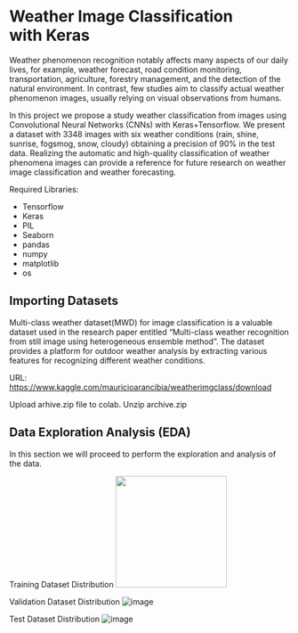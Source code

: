 # Weather Image Classification with Keras

Weather phenomenon recognition notably affects many aspects of our daily lives, for example, weather forecast, road condition monitoring, transportation, agriculture, forestry management, and the detection of the natural environment. In contrast, few studies aim to classify actual weather phenomenon images, usually relying on visual observations from humans.

In this project we propose a study weather classification from images using Convolutional Neural Networks (CNNs) with Keras+Tensorflow. We present a dataset with 3348 images with six weather conditions (rain, shine, sunrise, fogsmog, snow, cloudy) obtaining a precision of 90% in the test data. Realizing the automatic and high-quality classification of weather phenomena images can provide a reference for future research on weather image classification and weather forecasting.

Required Libraries:
- Tensorflow
- Keras
- PIL
- Seaborn
- pandas
- numpy
- matplotlib
- os

## Importing Datasets

Multi-class weather dataset(MWD) for image classification is a valuable dataset used in the research paper entitled “Multi-class weather recognition from still image using heterogeneous ensemble method”. The dataset provides a platform for outdoor weather analysis by extracting various features for recognizing different weather conditions.

URL: https://www.kaggle.com/mauricioarancibia/weatherimgclass/download

Upload arhive.zip file to colab.
Unzip archive.zip

## Data Exploration Analysis (EDA)

In this section we will proceed to perform the exploration and analysis of the data.

Training Dataset Distribution
<img src="https://user-images.githubusercontent.com/459689/151178762-0a090911-b645-4a49-bc29-7f3dbd51b9fc.png" width = 200, height = 200>

Validation Dataset Distribution
![image](https://user-images.githubusercontent.com/459689/151178807-358975ef-0170-42c9-a2d4-96b83229f690.png)

Test Dataset Distribution
![image](https://user-images.githubusercontent.com/459689/151178822-7ee75d3b-90cc-4551-97d5-e556ea22dda6.png)
